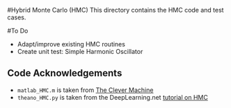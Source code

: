 #Hybrid Monte Carlo (HMC)
This directory contains the HMC code and test cases.

#To Do
 - Adapt/improve existing HMC routines
 - Create unit test: Simple Harmonic Oscillator

## Code Acknowledgements
 - `matlab_HMC.m` is taken from [The Clever Machine](https://theclevermachine.wordpress.com/2012/11/18/mcmc-hamiltonian-monte-carlo-a-k-a-hybrid-monte-carlo/)
 - `theano_HMC.py` is taken from the DeepLearning.net [tutorial on HMC](http://deeplearning.net/tutorial/hmc.html)